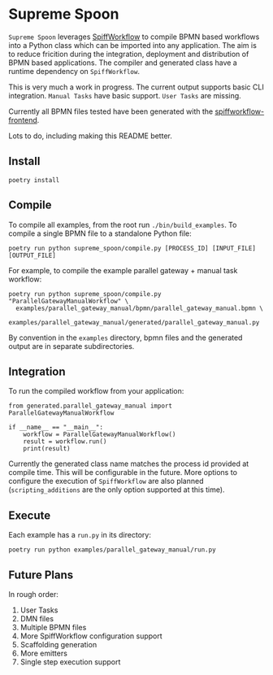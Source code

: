 # Supreme Spoon

`Supreme Spoon` leverages [SpiffWorkflow](https://github.com/sartography/SpiffWorkflow) to compile BPMN based 
workflows into a Python class which can be imported into any application. The aim is to reduce 
fricition during the integration, deployment and distribution of BPMN based applications. The compiler and 
generated class have a runtime dependency on `SpiffWorkflow`.

This is very much a work in progress. The current output supports basic CLI integration. `Manual Tasks` have basic support. `User Tasks` are missing.

Currently all BPMN files tested have been generated with the [spiffworkflow-frontend](https://github.com/sartography/spiff-arena/tree/main/spiffworkflow-frontend).

Lots to do, including making this README better.

## Install

`poetry install`

## Compile

To compile all examples, from the root run `./bin/build_examples`. To compile a single BPMN file to a standalone 
Python file:

`poetry run python supreme_spoon/compile.py [PROCESS_ID] [INPUT_FILE] [OUTPUT_FILE]`

For example, to compile the example parallel gateway + manual task workflow:

```
poetry run python supreme_spoon/compile.py "ParallelGatewayManualWorkflow" \
  examples/parallel_gateway_manual/bpmn/parallel_gateway_manual.bpmn \
  examples/parallel_gateway_manual/generated/parallel_gateway_manual.py
```

By convention in the `examples` directory, bpmn files and the generated output are in separate subdirectories.

## Integration

To run the compiled workflow from your application:

```
from generated.parallel_gateway_manual import ParallelGatewayManualWorkflow

if __name__ == "__main__":
    workflow = ParallelGatewayManualWorkflow()
    result = workflow.run()
    print(result)
```

Currently the generated class name matches the process id provided at compile time. This will be configurable 
in the future. More options to configure the execution of `SpiffWorkflow` are also planned (`scripting_additions` 
are the only option supported at this time).

## Execute

Each example has a `run.py` in its directory:

`poetry run python examples/parallel_gateway_manual/run.py`

## Future Plans

In rough order:

1. User Tasks
1. DMN files
1. Multiple BPMN files
2. More SpiffWorkflow configuration support
3. Scaffolding generation
4. More emitters
5. Single step execution support
